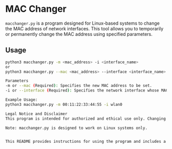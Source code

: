 # MAC Changer

`macchanger.py` is a program designed for Linux-based systems to change the MAC address of network interfaces. This tool allows you to temporarily or permanently change the MAC address using specified parameters.

## Usage

```bash
python3 macchanger.py -m <mac_address> -i <interface_name>
or
python3 macchanger.py --mac <mac_address> --interface <interface_name>

Parameters
-m or --mac (Required): Specifies the new MAC address to be set.
-i or --interface (Required): Specifies the network interface whose MAC address will be changed (e.g., wlan0, eth0).

Example Usage:
python3 macchanger.py -m 00:11:22:33:44:55 -i wlan0

Legal Notice and Disclaimer
This program is intended for authorized and ethical use only. Changing a MAC address can have legal implications; therefore, users are solely responsible for ensuring their usage complies with applicable laws. The developers of this tool do not assume any responsibility for misuse or unauthorized actions carried out using this program.

Note: macchanger.py is designed to work on Linux systems only.


This README provides instructions for using the program and includes a legal disclaimer to limit liability.
